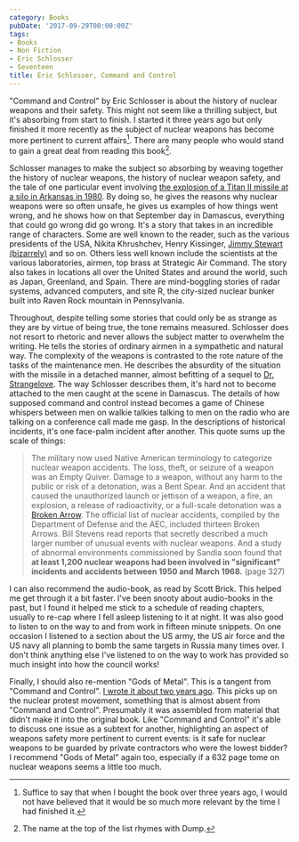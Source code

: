 ```yaml
---
category: Books
pubDate: '2017-09-29T00:00:00Z'
tags:
- Books
- Non Fiction
- Eric Schlosser
- Seventeen
title: Eric Schlosser, Command and Control
---
```

"Command and Control" by Eric Schlosser is about the history of nuclear weapons and their safety. This might not seem like a thrilling subject, but it's absorbing from start to finish. I started it three years ago but only finished it more recently as the subject of nuclear weapons has become more pertinent to current affairs[^1]. There are many people who would stand to gain a great deal from reading this book[^2].

Schlosser manages to make the subject so absorbing by weaving together the history of nuclear weapons, the history of nuclear weapon safety, and the tale of one particular event involving [the explosion of a Titan II missile at a silo in Arkansas in 1980](https://en.wikipedia.org/wiki/1980_Damascus_Titan_missile_explosion). By doing so, he gives the reasons why nuclear weapons were so often unsafe, he gives us examples of how things went wrong, and he shows how on that September day in Damascus, everything that could go wrong did go wrong. It's a story that takes in an incredible range of characters. Some are well known to the reader, such as the various presidents of the USA, Nikita Khrushchev, Henry Kissinger, [Jimmy Stewart (bizarrely)](http://www.airplanesofthepast.com/strategic-air-command-movie.htm) and so on. Others less well known include the scientists at the various laboratories, airmen, top brass at Strategic Air Command. The story also takes in locations all over the United States and around the world, such as Japan, Greenland, and Spain. There are mind-boggling stories of radar systems, advanced computers, and site R, the city-sized nuclear bunker built into Raven Rock mountain in Pennsylvania.

Throughout, despite telling some stories that could only be as strange as they are by virtue of being true, the tone remains measured. Schlosser does not resort to rhetoric and never allows the subject matter to overwhelm the writing. He tells the stories of ordinary airmen in a sympathetic and natural way. The complexity of the weapons is contrasted to the rote nature of the tasks of the maintenance men. He describes the absurdity of the situation with the missile in a detached manner, almost befitting of a sequel to [Dr. Strangelove](http://www.rogerebert.com/reviews/great-movie-dr-strangelove-1964). The way Schlosser describes them, it's hard not to become attached to the men caught at the scene in Damascus. The details of how supposed command and control instead becomes a game of Chinese whispers between men on walkie talkies talking to men on the radio who are talking on a conference call made me gasp. In the descriptions of historical incidents, it's one face-palm incident after another. This quote sums up the scale of things:

> The military now used Native American terminology to categorize nuclear weapon accidents. The loss, theft, or seizure of a weapon was an Empty Quiver. Damage to a weapon, without any harm to the public or risk of a detonation, was a Bent Spear. And an accident that caused the unauthorized launch or jettison of a weapon, a fire, an explosion, a release of radioactivity, or a full-scale detonation was a [Broken Arrow](http://www.imdb.com/title/tt0115759/?ref_=nv_sr_1). The official list of nuclear accidents, compiled by the Department of Defense and the AEC, included thirteen Broken Arrows. Bill Stevens read reports that secretly described a much larger number of unusual events with nuclear weapons. And a study of abnormal environments commissioned by Sandia soon found that **at least 1,200 nuclear weapons had been involved in "significant" incidents and accidents between 1950 and March 1968.** (page 327)

I can also recommend the audio-book, as read by Scott Brick. This helped me get through it a bit faster. I've been snooty about audio-books in the past, but I found it helped me stick to a schedule of reading chapters, usually to re-cap where I fell asleep listening to it at night. It was also good to listen to on the way to and from work in fifteen minute snippets. On one occasion I listened to a section about the US army, the US air force and the US navy all planning to bomb the same targets in Russia many times over. I don't think anything else I've listened to on the way to work has provided so much insight into how the council works!

Finally, I should also re-mention "Gods of Metal". This is a tangent from "Command and Control". [I wrote it about two years ago](gods-of-metal). This picks up on the nuclear protest movement, something that is almost absent from "Command and Control". Presumably it was assembled from material that didn't make it into the original book. Like "Command and Control" it's able to discuss one issue as a subtext for another, highlighting an aspect of weapons safety more pertinent to current events: is it safe for nuclear weapons to be guarded by private contractors who were the lowest bidder? I recommend "Gods of Metal" again too, especially if a 632 page tome on nuclear weapons seems a little too much.

[^1]: Suffice to say that when I bought the book over three years ago, I would not have believed that it would be so much more relevant by the time I had finished it.
[^2]: The name at the top of the list rhymes with Dump.